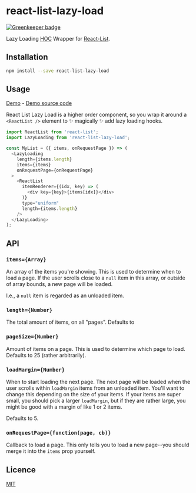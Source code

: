 # react-list-lazy-load

[![Greenkeeper badge](https://badges.greenkeeper.io/u-wave/react-list-lazy-load.svg)](https://greenkeeper.io/)

Lazy Loading <abbr title="Higher Order Component">HOC</abbr> Wrapper for
[React-List](https://github.com/orgsync/react-list).

## Installation

```bash
npm install --save react-list-lazy-load
```

## Usage

[Demo](https://u-wave.github.io/react-list-lazy-load) - [Demo source code](./example.js)

React List Lazy Load is a higher order component, so you wrap it around a
`<ReactList />` element to :sparkles: magically :sparkles: add lazy loading
hooks.

```js
import ReactList from 'react-list';
import LazyLoading from 'react-list-lazy-load';

const MyList = ({ items, onRequestPage }) => (
  <LazyLoading
    length={items.length}
    items={items}
    onRequestPage={onRequestPage}
  >
    <ReactList
      itemRenderer={(idx, key) => (
        <div key={key}>{items[idx]}</div>
      )}
      type="uniform"
      length={items.length}
    />
  </LazyLoading>
);
```

## API

### `items={Array}`

An array of the items you're showing. This is used to determine when to load a
page. If the user scrolls close to a `null` item in this array, or outside of
array bounds, a new page will be loaded.

I.e., a `null` item is regarded as an unloaded item.

### `length={Number}`

The total amount of items, on all "pages". Defaults to

### `pageSize={Number}`

Amount of items on a page. This is used to determine which page to load.
Defaults to 25 (rather arbitrarily).

### `loadMargin={Number}`

When to start loading the next page. The next page will be loaded when the user
scrolls within `loadMargin` items from an unloaded item. You'll want to change
this depending on the size of your items. If your items are super small, you
should pick a larger `loadMargin`, but if they are rather large, you might be
good with a margin of like 1 or 2 items.

Defaults to 5.

### `onRequestPage={function(page, cb)}`

Callback to load a page. This only tells you to load a new page--you should
merge it into the `items` prop yourself.

## Licence

[MIT](./LICENSE)

